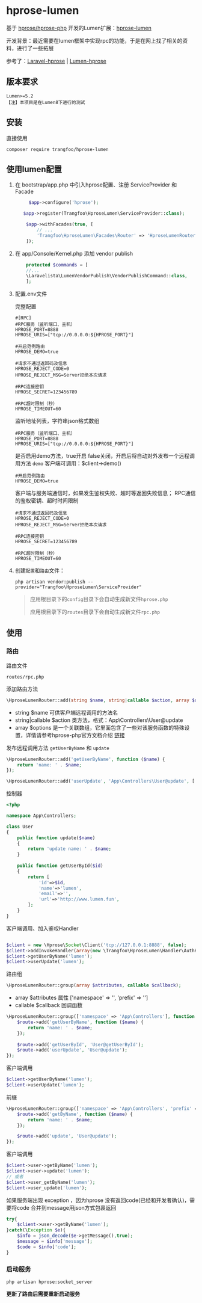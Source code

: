 # hprose-lumen

基于 [hprose/hprose-php](https://github.com/hprose/hprose-php/wiki) 开发的Lumen扩展：[hprose-lumen](https://github.com/trangfoo/hprose-lumen)

开发背景：最近需要在lumen框架中实现rpc的功能，于是在网上找了相关的资料，进行了一些拓展

参考了：[Laravel-hprose](https://github.com/zhuqipeng/laravel-hprose) | [Lumen-hprose](https://github.com/lumening/lumen-hprose)

## 版本要求

```
Lumen>=5.2
【注】本项目是在Lumen8下进行的测试
```

## 安装

直接使用
```shell
composer require trangfoo/hprose-lumen
```

## 使用**lumen**配置
1. 在 bootstrap/app.php 中引入hprose配置、注册 ServiceProvider 和 Facade
   ```php
        $app->configure('hprose');
   ```
    ```php
       $app->register(Trangfoo\HproseLumen\ServiceProvider::class);
    ```
    ```php
        $app->withFacades(true, [
            // ...
            'Trangfoo\HproseLumen\Facades\Router' => 'HproseLumenRouter',
        ]);
    ```
2. 在 app/Console/Kernel.php 添加 vendor publish
    ```php
        protected $commands = [
        //...
        \Laravelista\LumenVendorPublish\VendorPublishCommand::class,
        ];
    ```

3. 配置.env文件
   
   完整配置
   ```
   #[RPC]
   #RPC服务（监听端口、主机）
   HPROSE_PORT=8888
   HPROSE_URIS=["tcp://0.0.0.0:${HPROSE_PORT}"]
   
   #开启范例路由
   HPROSE_DEMO=true
   
   #请求不通过返回码及信息
   HPROSE_REJECT_CODE=0
   HPROSE_REJECT_MSG=Server拒绝本次请求
   
   #RPC连接密钥
   HPROSE_SECRET=123456789
   
   #RPC超时限制（秒）
   HPROSE_TIMEOUT=60
   ```

   监听地址列表，字符串json格式数组
    ```
    #RPC服务（监听端口、主机）
    HPROSE_PORT=8888
    HPROSE_URIS=["tcp://0.0.0.0:${HPROSE_PORT}"]
    ```

   是否启用demo方法，true开启 false关闭，开启后将自动对外发布一个远程调用方法 `demo`
   客户端可调用：$client->demo()
    ```
    #开启范例路由
    HPROSE_DEMO=true
    ```

   客户端与服务端通信时，如果发生鉴权失败、超时等返回失败信息；
   RPC通信的鉴权密钥、超时时间限制
   ```
   #请求不通过返回码及信息
   HPROSE_REJECT_CODE=0
   HPROSE_REJECT_MSG=Server拒绝本次请求

   #RPC连接密钥
   HPROSE_SECRET=123456789

   #RPC超时限制（秒）
   HPROSE_TIMEOUT=60
   ```


4. 创建`配置`和`路由`文件：
    ```shell
    php artisan vendor:publish --provider="Trangfoo\HproseLumen\ServiceProvider"
    ```
   >应用根目录下的`config`目录下会自动生成新文件`hprose.php`
   >
   >应用根目录下的`routes`目录下会自动生成新文件`rpc.php`

## 使用

### 路由

路由文件
```
routes/rpc.php
```

添加路由方法
```php
\HproseLumenRouter::add(string $name, string|callable $action, array $options = []);
```
- string $name 可供客户端远程调用的方法名
- string|callable $action 类方法，格式：App\Controllers\User@update
- array $options 是一个关联数组，它里面包含了一些对该服务函数的特殊设置，详情请参考hprose-php官方文档介绍 [链接](https://github.com/hprose/hprose-php/wiki/06-Hprose-%E6%9C%8D%E5%8A%A1%E5%99%A8#addfunction-%E6%96%B9%E6%B3%95)

发布远程调用方法 `getUserByName` 和 `update`
```php
\HproseLumenRouter::add('getUserByName', function ($name) {
    return 'name: ' . $name;
});

\HproseLumenRouter::add('userUpdate', 'App\Controllers\User@update', ['model' => \Hprose\ResultMode::Normal]);
```

控制器
```php
<?php

namespace App\Controllers;

class User
{
    public function update($name)
    {
        return 'update name: ' . $name;
    }
    
    public function getUserById($id)
    {
        return [
            'id'=>$id,
            'name'=>'lumen',
            'email'=>'',
            'url'=>'http://www.lumen.fun',
        ];
    }
}
```

客户端调用、加入鉴权Handler
```php

$client = new \Hprose\Socket\Client('tcp://127.0.0.1:8888', false);
$client->addInvokeHandler(array(new \Trangfoo\HproseLumen\Handler\AuthHandler(), 'inputInvokeHandler'));  //添加鉴权InvokeHandler
$client->getUserByName('lumen');
$client->userUpdate('lumen');
```

路由组
```php
\HproseLumenRouter::group(array $attributes, callable $callback);
```
- array $attributes 属性 ['namespace' => '', 'prefix' => '']
- callable $callback 回调函数

```php
\HproseLumenRouter::group(['namespace' => 'App\Controllers'], function ($route) {
    $route->add('getUserByName', function ($name) {
        return 'name: ' . $name;
    });
    
    $route->add('getUserById', 'User@getUserById');
    $route->add('userUpdate', 'User@update');
});
```
客户端调用
```php
$client->getUserByName('lumen');
$client->userUpdate('lumen');
```

前缀
```php
\HproseLumenRouter::group(['namespace' => 'App\Controllers', 'prefix' => 'user'], function ($route) {
    $route->add('getByName', function ($name) {
        return 'name: ' . $name;
    });

    $route->add('update', 'User@update');
});
```
客户端调用
```php
$client->user->getByName('lumen');
$client->user->update('lumen');
// 或者
$client->user_getByName('lumen');
$client->user_update('lumen');
```

如果服务端出现 exception ，因为hprose 没有返回code(已经和开发者确认)，需要将code 合并到message用json方式包裹返回
```php
try{
    $client->user->getByName('lumen');
}catch(\Exception $e){
    $info = json_decode($e->getMessage(),true);
    $message = $info['message'];
    $code = $info['code'];
}

```

### 启动服务

```shell
php artisan hprose:socket_server
```
**更新了路由后需要重新启动服务**


